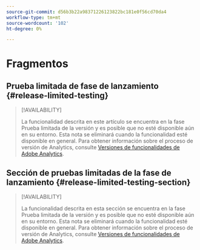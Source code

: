 ```yaml
---
source-git-commit: d56b3b22a98371226123822bc181e0f56cd70da4
workflow-type: tm+mt
source-wordcount: '102'
ht-degree: 0%

---
```

# Fragmentos

## Prueba limitada de fase de lanzamiento {#release-limited-testing}

>[!AVAILABILITY]
>
>La funcionalidad descrita en este artículo se encuentra en la fase Prueba limitada de la versión y es posible que no esté disponible aún en su entorno. Esta nota se eliminará cuando la funcionalidad esté disponible en general. Para obtener información sobre el proceso de versión de Analytics, consulte [Versiones de funcionalidades de Adobe Analytics](/help/release-notes/releases.md).

## Sección de pruebas limitadas de la fase de lanzamiento {#release-limited-testing-section}

>[!AVAILABILITY]
>
>La funcionalidad descrita en esta sección se encuentra en la fase Prueba limitada de la versión y es posible que no esté disponible aún en su entorno. Esta nota se eliminará cuando la funcionalidad esté disponible en general. Para obtener información sobre el proceso de versión de Analytics, consulte [Versiones de funcionalidades de Adobe Analytics](/help/release-notes/releases.md).